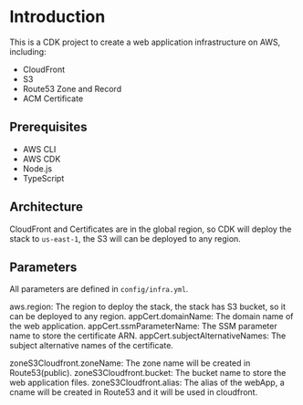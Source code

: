 # Introduction
This is a CDK project to create a web application infrastructure on AWS, including:
- CloudFront
- S3
- Route53 Zone and Record
- ACM Certificate

## Prerequisites
- AWS CLI
- AWS CDK
- Node.js
- TypeScript
## Architecture

CloudFront and Certificates are in the global region, so CDK will deploy the stack to `us-east-1`, the S3 will can be deployed to any region.

## Parameters

All parameters are defined in `config/infra.yml`.

aws.region: The region to deploy the stack, the stack has S3 bucket, so it can be deployed to any region.
appCert.domainName: The domain name of the web application.
appCert.ssmParameterName: The SSM parameter name to store the certificate ARN.
appCert.subjectAlternativeNames: The subject alternative names of the certificate.

zoneS3Cloudfront.zoneName: The zone name will be created in Route53(public).
zoneS3Cloudfront.bucket: The bucket name to store the web application files.
zoneS3Cloudfront.alias: The alias of the webApp, a cname will be created in Route53 and it will be used in cloudfront.
